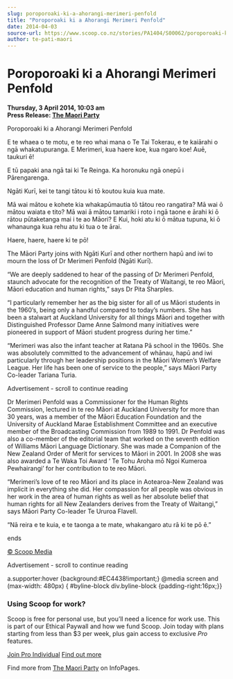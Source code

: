 ```yaml
---
slug: poroporoaki-ki-a-ahorangi-merimeri-penfold
title: "Poroporoaki ki a Ahorangi Merimeri Penfold"
date: 2014-04-03
source-url: https://www.scoop.co.nz/stories/PA1404/S00062/poroporoaki-ki-a-ahorangi-merimeri-penfold.htm
author: te-pati-maori
---
```

Poroporoaki ki a Ahorangi Merimeri Penfold
==========================================

**Thursday, 3 April 2014, 10:03 am**  
**Press Release: [The Maori Party](https://info.scoop.co.nz/The_Maori_Party)**

Poroporoaki ki a Ahorangi Merimeri Penfold

E te whaea o te motu, e te reo whai mana o Te Tai Tokerau, e te kaiārahi o ngā whakatupuranga. E Merimeri, kua haere koe, kua ngaro koe! Auē, taukuri ē!

E tū papaki ana ngā tai ki Te Reinga. Ka horonuku ngā onepū i Pārengarenga.

Ngāti Kurī, kei te tangi tātou ki tō koutou kuia kua mate.

Mā wai mātou e kohete kia whakapūmautia tō tātou reo rangatira? Mā wai ō mātou waiata e tito? Mā wai ā mātou tamariki i roto i ngā taone e ārahi ki ō rātou pūtaketanga mai i te ao Māori? E Kui, hoki atu ki ō mātua tupuna, ki ō whanaunga kua rehu atu ki tua o te ārai.

Haere, haere, haere ki te pō!

The Māori Party joins with Ngāti Kurī and other northern hapū and iwi to mourn the loss of Dr Merimeri Penfold (Ngāti Kurī).

“We are deeply saddened to hear of the passing of Dr Merimeri Penfold, staunch advocate for the recognition of the Treaty of Waitangi, te reo Māori, Māori education and human rights,” says Dr Pita Sharples.

“I particularly remember her as the big sister for all of us Māori students in the 1960’s, being only a handful compared to today’s numbers. She has been a stalwart at Auckland University for all things Māori and together with Distinguished Professor Dame Anne Salmond many initiatives were pioneered in support of Māori student progress during her time.”

“Merimeri was also the infant teacher at Ratana Pā school in the 1960s. She was absolutely committed to the advancement of whānau, hapū and iwi particularly through her leadership positions in the Māori Women’s Welfare League. Her life has been one of service to the people,” says Māori Party Co-leader Tariana Turia.

Advertisement - scroll to continue reading





Dr Merimeri Penfold was a Commissioner for the Human Rights Commission, lectured in te reo Māori at Auckland University for more than 30 years, was a member of the Māori Education Foundation and the University of Auckland Marae Establishment Committee and an executive member of the Broadcasting Commission from 1989 to 1991. Dr Penfold was also a co-member of the editorial team that worked on the seventh edition of Williams Māori Language Dictionary. She was made a Companion of the New Zealand Order of Merit for services to Māori in 2001. In 2008 she was also awarded a Te Waka Toi Award ‘ Te Tohu Aroha mō Ngoi Kumeroa Pewhairangi’ for her contribution to te reo Māori.

“Merimeri’s love of te reo Māori and its place in Aotearoa-New Zealand was implicit in everything she did. Her compassion for all people was obvious in her work in the area of human rights as well as her absolute belief that human rights for all New Zealanders derives from the Treaty of Waitangi,” says Māori Party Co-leader Te Ururoa Flavell.

“Nā reira e te kuia, e te taonga a te mate, whakangaro atu rā ki te pō ē.”

ends

[© Scoop Media](http://www.scoop.co.nz/about/terms.html)  

Advertisement - scroll to continue reading



a.supporter:hover {background:#EC4438!important;} @media screen and (max-width: 480px) { #byline-block div.byline-block {padding-right:16px;}}

### Using Scoop for work?

Scoop is free for personal use, but you’ll need a licence for work use. This is part of our Ethical Paywall and how we fund Scoop. Join today with plans starting from less than $3 per week, plus gain access to exclusive _Pro_ features.  
  
[Join Pro Individual](https://pro.scoop.co.nz/Individual/?from=ProIn24) [Find out more](https://pro.scoop.co.nz/using-scoop-for-work/?from=ProIn24)

Find more from [The Maori Party](https://info.scoop.co.nz/The_Maori_Party) on InfoPages.